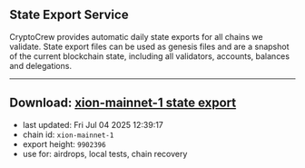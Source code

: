 ## State Export Service
CryptoCrew provides automatic daily state exports for all chains we validate. State export files can be used as genesis files and are a snapshot of the current blockchain state, including all validators, accounts, balances and delegations.

---
**Download: [xion-mainnet-1 state export](https://dl-eu2.ccvalidators.com/SERVICE/xion/xion-mainnet-1_export_9902396.json)**
---

- last updated: Fri Jul 04 2025 12:39:17
- chain id: `xion-mainnet-1`
- export height: `9902396`
- use for: airdrops, local tests, chain recovery
